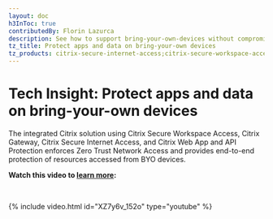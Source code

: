 ```yaml
---
layout: doc
h3InToc: true
contributedBy: Florin Lazurca
description: See how to support bring-your-own-devices without compromising IT security. The Tech Insight video incorporates Secure Internet Access, Secure Workspace Access, Web App Firewall and Virtual Apps and Desktops
tz_title: Protect apps and data on bring-your-own devices
tz_products: citrix-secure-internet-access;citrix-secure-workspace-access;citrix-virtual-apps-and-desktops
---
```

# Tech Insight: Protect apps and data on bring-your-own devices

The integrated Citrix solution using Citrix Secure Workspace Access, Citrix Gateway, Citrix Secure Internet Access, and Citrix Web App and API Protection enforces Zero Trust Network Access and provides end-to-end protection of resources accessed from BYO devices.

**Watch this video to [learn more](https://www.youtube.com/watch?v=XZ7y6v_152o):**

&nbsp;

{% include video.html id="XZ7y6v_152o" type="youtube" %}
